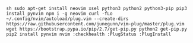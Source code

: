 ``sh
sudo apt-get install neovim xsel python3 python2 python3-pip
pip3 install pynvim
npm i -g neovim
curl -fLo ~/.config/nvim/autoload/plug.vim --create-dirs https://raw.githubusercontent.com/junegunn/vim-plug/master/plug.vim
wget https://bootstrap.pypa.io/pip/2.7/get-pip.py
python2 get-pip.py
pip2 install pynvim
nvim
:checkhealth
:PlugStatus
:PlugInstall
``

